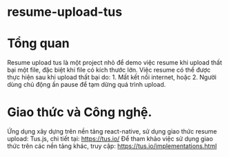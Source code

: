 # resume-upload-tus

# Tổng quan

  Resume upload tus là một project nhỏ để demo việc resume khi upload thất bại một file, đặc biệt khi file có kích thước lớn. 
  Việc resume có thể được thực hiện sau khi upload thất bại do: 
    1. Mất kết nối internet, hoặc 
    2. Người dùng chủ động ấn pause để tạm dừng quá trình upload.
  
  
  
# Giao thức và Công nghệ.
  
  Ứng dụng xây dựng trên nền tảng react-native, sử dụng giao thức resume upload: Tus.js, chi tiết tại: https://tus.io/
  Để tham khảo việc sử dụng giao thức trên các nền tảng khác, truy cập: https://tus.io/implementations.html
  
  

